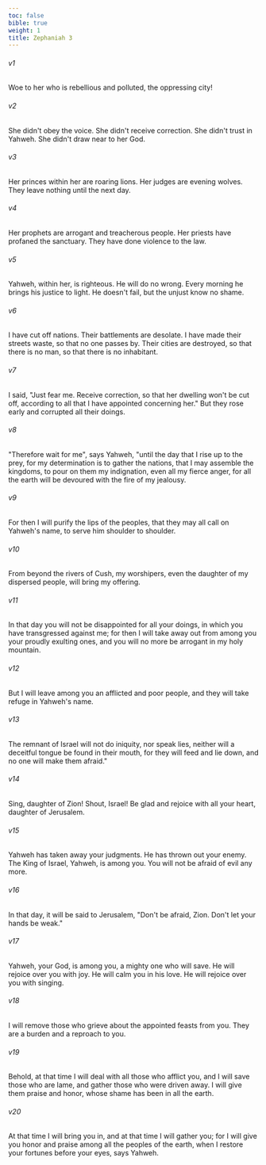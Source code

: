 ```yaml
---
toc: false
bible: true
weight: 1
title: Zephaniah 3
---
```




###### v1 
Woe to her who is rebellious and polluted, the oppressing city! 

###### v2 
She didn't obey the voice. She didn't receive correction. She didn't trust in Yahweh. She didn't draw near to her God. 

###### v3 
Her princes within her are roaring lions. Her judges are evening wolves. They leave nothing until the next day. 

###### v4 
Her prophets are arrogant and treacherous people. Her priests have profaned the sanctuary. They have done violence to the law. 

###### v5 
Yahweh, within her, is righteous. He will do no wrong. Every morning he brings his justice to light. He doesn't fail, but the unjust know no shame. 

###### v6 
I have cut off nations. Their battlements are desolate. I have made their streets waste, so that no one passes by. Their cities are destroyed, so that there is no man, so that there is no inhabitant. 

###### v7 
I said, "Just fear me. Receive correction, so that her dwelling won't be cut off, according to all that I have appointed concerning her." But they rose early and corrupted all their doings. 

###### v8 
"Therefore wait for me", says Yahweh, "until the day that I rise up to the prey, for my determination is to gather the nations, that I may assemble the kingdoms, to pour on them my indignation, even all my fierce anger, for all the earth will be devoured with the fire of my jealousy. 

###### v9 
For then I will purify the lips of the peoples, that they may all call on Yahweh's name, to serve him shoulder to shoulder. 

###### v10 
From beyond the rivers of Cush, my worshipers, even the daughter of my dispersed people, will bring my offering. 

###### v11 
In that day you will not be disappointed for all your doings, in which you have transgressed against me; for then I will take away out from among you your proudly exulting ones, and you will no more be arrogant in my holy mountain. 

###### v12 
But I will leave among you an afflicted and poor people, and they will take refuge in Yahweh's name. 

###### v13 
The remnant of Israel will not do iniquity, nor speak lies, neither will a deceitful tongue be found in their mouth, for they will feed and lie down, and no one will make them afraid." 

###### v14 
Sing, daughter of Zion! Shout, Israel! Be glad and rejoice with all your heart, daughter of Jerusalem. 

###### v15 
Yahweh has taken away your judgments. He has thrown out your enemy. The King of Israel, Yahweh, is among you. You will not be afraid of evil any more. 

###### v16 
In that day, it will be said to Jerusalem, "Don't be afraid, Zion. Don't let your hands be weak." 

###### v17 
Yahweh, your God, is among you, a mighty one who will save. He will rejoice over you with joy. He will calm you in his love. He will rejoice over you with singing. 

###### v18 
I will remove those who grieve about the appointed feasts from you. They are a burden and a reproach to you. 

###### v19 
Behold, at that time I will deal with all those who afflict you, and I will save those who are lame, and gather those who were driven away. I will give them praise and honor, whose shame has been in all the earth. 

###### v20 
At that time I will bring you in, and at that time I will gather you; for I will give you honor and praise among all the peoples of the earth, when I restore your fortunes before your eyes, says Yahweh.
